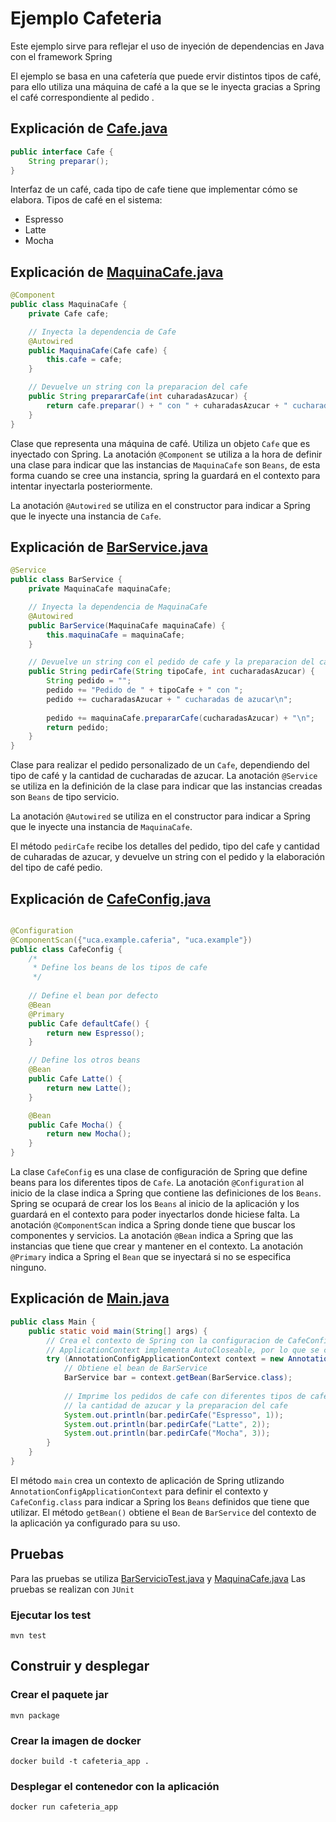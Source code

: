 # Ejemplo Cafeteria
Este ejemplo sirve para reflejar el uso de inyeción de dependencias en Java con el framework Spring

El ejemplo se basa en una cafetería que puede ervir distintos tipos de café, para ello utiliza una máquina de café a la que se le inyecta gracias a Spring el café correspondiente al pedido .


## Explicación de [Cafe.java](./cafeteria/src/main/java/uca/example/tiposCafe/Cafe.java)
``` java
public interface Cafe {
    String preparar();
}
```
Interfaz de un café, cada tipo de cafe tiene que implementar cómo se elabora.
Tipos de café en el sistema:
- Espresso
- Latte
- Mocha


## Explicación de [MaquinaCafe.java](./cafeteria/src/main/java/uca/example/MaquinaCafe.java)
```Java
@Component
public class MaquinaCafe {
    private Cafe cafe;

    // Inyecta la dependencia de Cafe
    @Autowired
    public MaquinaCafe(Cafe cafe) {
        this.cafe = cafe;
    }

    // Devuelve un string con la preparacion del cafe
    public String prepararCafe(int cuharadasAzucar) {
        return cafe.preparar() + " con " + cuharadasAzucar + " cucharadas de azucar";
    }
}
```
Clase que representa una máquina de café. Utiliza un objeto `Cafe` que es inyectado con Spring.
La anotación `@Component` se utiliza a la hora de definir una clase para indicar que las instancias de `MaquinaCafe` son `Beans`, de esta forma cuando se cree una instancia, spring la guardará en el contexto para intentar inyectarla posteriormente.

La anotación `@Autowired` se utiliza en el constructor para indicar a Spring que le inyecte una instancia de `Cafe`.


## Explicación de [BarService.java](./cafeteria/src/main/java/uca/example/BarService.java)
```Java
@Service
public class BarService {
    private MaquinaCafe maquinaCafe;

    // Inyecta la dependencia de MaquinaCafe
    @Autowired
    public BarService(MaquinaCafe maquinaCafe) {
        this.maquinaCafe = maquinaCafe;
    }

    // Devuelve un string con el pedido de cafe y la preparacion del cafe
    public String pedirCafe(String tipoCafe, int cucharadasAzucar) {
        String pedido = "";
        pedido += "Pedido de " + tipoCafe + " con ";
        pedido += cucharadasAzucar + " cucharadas de azucar\n";
        
        pedido += maquinaCafe.prepararCafe(cucharadasAzucar) + "\n";
        return pedido;
    }
}
```
Clase para realizar el pedido personalizado de un `Cafe`, dependiendo del tipo de café y la cantidad de cucharadas de azucar.
La anotación `@Service` se utiliza en la definición de la clase para indicar que las instancias creadas son `Beans` de tipo servicio.

La anotación `@Autowired` se utiliza en el constructor para indicar a Spring que le inyecte una instancia de `MaquinaCafe`.

El método `pedirCafe` recibe los detalles del pedido, tipo del cafe y cantidad de cuharadas de azucar, y devuelve un string con el pedido y la elaboración del tipo de café pedio.

## Explicación de [CafeConfig.java](./cafeteria/src/main/java/uca/example/CafeConfig.java)
```Java

@Configuration
@ComponentScan({"uca.example.caferia", "uca.example"})
public class CafeConfig {
    /* 
     * Define los beans de los tipos de cafe 
     */
    
    // Define el bean por defecto
    @Bean
    @Primary
    public Cafe defaultCafe() {
        return new Espresso();
    }

    // Define los otros beans
    @Bean
    public Cafe Latte() {
        return new Latte();
    }

    @Bean
    public Cafe Mocha() {
        return new Mocha();
    }
}
```
La clase `CafeConfig` es una clase de configuración de Spring que define beans para los diferentes tipos de `Cafe`.
La anotación `@Configuration` al inicio de la clase indica a Spring que contiene las definiciones de los `Beans`. Spring se ocupará de crear los los `Beans` al inicio de la aplicación y los guardará en el contexto para poder inyectarlos donde hiciese falta.
La anotación `@ComponentScan` indica a Spring donde tiene que buscar los componentes y servicios.
La anotación `@Bean` indica a Spring que las instancias que tiene que crear y mantener en el contexto.
La anotación `@Primary` indica a Spring el `Bean` que se inyectará si no se especifica ninguno.

## Explicación de [Main.java](./cafeteria/src/main/java/uca/example/Main.java)
```Java
public class Main {
    public static void main(String[] args) {
        // Crea el contexto de Spring con la configuracion de CafeConfig
        // ApplicationContext implementa AutoCloseable, por lo que se cierra automaticamente al salir del try
        try (AnnotationConfigApplicationContext context = new AnnotationConfigApplicationContext(CafeConfig.class)) {
            // Obtiene el bean de BarService
            BarService bar = context.getBean(BarService.class);
            
            // Imprime los pedidos de cafe con diferentes tipos de cafe, 
            // la cantidad de azucar y la preparacion del cafe
            System.out.println(bar.pedirCafe("Espresso", 1));
            System.out.println(bar.pedirCafe("Latte", 2));
            System.out.println(bar.pedirCafe("Mocha", 3));
        }
    }
}
```
El método `main` crea un contexto de aplicación de Spring utlizando `AnnotationConfigApplicationContext` para definir el contexto y `CafeConfig.class` para indicar a Spring los `Beans` definidos que tiene que utilizar.
El método `getBean()` obtiene el `Bean` de `BarService` del contexto de la aplicación ya configurado para su uso.

## Pruebas
Para las pruebas se utiliza [BarServicioTest.java](./cafeteria/src/test/java/uca/example/BarServicioTest.java) y [MaquinaCafe.java](./cafeteria/src/test/java/uca/example/MaquinaCafeTest.java)
Las pruebas se realizan con `JUnit`

### Ejecutar los test
```
mvn test
```

## Construir y desplegar
### Crear el paquete jar
``` shell
mvn package
```
### Crear la imagen de docker
```shell
docker build -t cafeteria_app . 
```
### Desplegar el contenedor con la aplicación
```shell
docker run cafeteria_app
```
